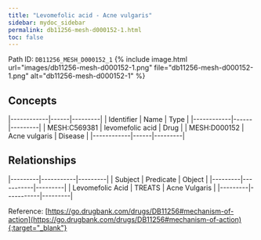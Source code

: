 ```yaml
---
title: "Levomefolic acid - Acne vulgaris"
sidebar: mydoc_sidebar
permalink: db11256-mesh-d000152-1.html
toc: false 
---
```



Path ID: `DB11256_MESH_D000152_1`
{% include image.html url="images/db11256-mesh-d000152-1.png" file="db11256-mesh-d000152-1.png" alt="db11256-mesh-d000152-1" %}

## Concepts

|------------|------|---------|
| Identifier | Name | Type    |
|------------|------|---------|
| MESH:C569381 | levomefolic acid | Drug |
| MESH:D000152 | Acne vulgaris | Disease |
|------------|------|---------|

## Relationships

|---------|-----------|---------|
| Subject | Predicate | Object  |
|---------|-----------|---------|
| Levomefolic Acid | TREATS | Acne Vulgaris |
|---------|-----------|---------|

Reference: [https://go.drugbank.com/drugs/DB11256#mechanism-of-action](https://go.drugbank.com/drugs/DB11256#mechanism-of-action){:target="_blank"}